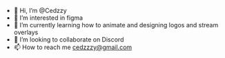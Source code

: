 - 👋 Hi, I’m @Cedzzy
- 👀 I’m interested in figma 
- 🌱 I’m currently learning how to animate and designing logos and stream overlays
- 💞️ I’m looking to collaborate on Discord
- 📫 How to reach me cedzzzy@gmail.com

<!---
Cedzzy/Cedzzy is a ✨ special ✨ repository because its `README.md` (this file) appears on your GitHub profile.
You can click the Preview link to take a look at your changes.
--->
